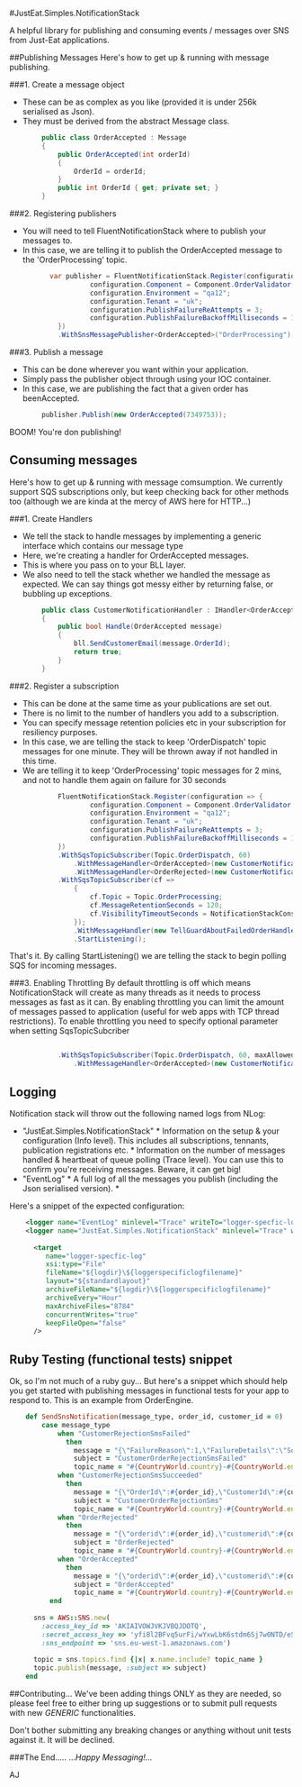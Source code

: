 #JustEat.Simples.NotificationStack

A helpful library for publishing and consuming events / messages over SNS from Just-Eat applications.

##Publishing Messages
Here's how to get up & running with message publishing.

###1. Create a message object

* These can be as complex as you like (provided it is under 256k serialised as Json).
* They must be derived from the abstract Message class.

````c#
        public class OrderAccepted : Message
        {
            public OrderAccepted(int orderId)
            {
                OrderId = orderId;
            }
            public int OrderId { get; private set; }
        }
````

###2. Registering publishers
* You will need to tell FluentNotificationStack where to publish your messages to.
* In this case, we are telling it to publish the OrderAccepted message to the 'OrderProcessing' topic.

````c#
          var publisher = FluentNotificationStack.Register(configuration => {
                    configuration.Component = Component.OrderValidator;  
                    configuration.Environment = "qa12";  
                    configuration.Tenant = "uk";  
                    configuration.PublishFailureReAttempts = 3;  
                    configuration.PublishFailureBackoffMilliseconds = 100;  
            })  
            .WithSnsMessagePublisher<OrderAccepted>("OrderProcessing");  
````

###3. Publish a message

* This can be done wherever you want within your application.
* Simply pass the publisher object through using your IOC container.
* In this case, we are publishing the fact that a given order has beenAccepted.

````c#
        publisher.Publish(new OrderAccepted(7349753));
````

BOOM! You're don publishing!

## Consuming messages
Here's how to get up & running with message comsumption.
We currently support SQS subscriptions only, but keep checking back for other methods too (although we are kinda at the mercy of AWS here for HTTP...)


###1. Create Handlers
* We tell the stack to handle messages by implementing a generic interface which contains our message type
* Here, we're creating a handler for OrderAccepted messages.
* This is where you pass on to your BLL layer.
* We also need to tell the stack whether we handled the message as expected. We can say things got messy either by returning false, or bubbling up exceptions.

````c#
        public class CustomerNotificationHandler : IHandler<OrderAccepted>
        {
            public bool Handle(OrderAccepted message)
            {
                bll.SendCustomerEmail(message.OrderId);
                return true;
            }
        }
````

###2. Register a subscription
* This can be done at the same time as your publications are set out.
* There is no limit to the number of handlers you add to a subscription.
* You can specify message retention policies etc in your subscription for resiliency purposes.
* In this case, we are telling the stack to keep 'OrderDispatch' topic messages for one minute. They will be thrown away if not handled in this time.
* We are telling it to keep 'OrderProcessing' topic messages for 2 mins, and not to handle them again on failure for 30 seconds

````c#
            FluentNotificationStack.Register(configuration => {
                    configuration.Component = Component.OrderValidator;  
                    configuration.Environment = "qa12";  
                    configuration.Tenant = "uk";  
                    configuration.PublishFailureReAttempts = 3;  
                    configuration.PublishFailureBackoffMilliseconds = 100;  
            })  
            .WithSqsTopicSubscriber(Topic.OrderDispatch, 60)
                .WithMessageHandler<OrderAccepted>(new CustomerNotificationHandler())
                .WithMessageHandler<OrderRejected>(new CustomerNotificationHandler())
            .WithSqsTopicSubscriber(cf =>
                {
                    cf.Topic = Topic.OrderProcessing;
                    cf.MessageRetentionSeconds = 120;
                    cf.VisibilityTimeoutSeconds = NotificationStackConstants.DEFAULT_VISIBILITY_TIMEOUT;
                });
                .WithMessageHandler(new TellGuardAboutFailedOrderHandler())
                .StartListening();
````

That's it. By calling StartListening() we are telling the stack to begin polling SQS for incoming messages.

###3. Enabling Throttling
By default throttling is off which means NotificationStack will create as many threads as it needs to process messages as fast as it can. 
By enabling throttling you can limit the amount of messages passed to application (useful for web apps with TCP thread restrictions).
To enable throttling you need to specify optional parameter when setting SqsTopicSubcriber

````c#

            .WithSqsTopicSubscriber(Topic.OrderDispatch, 60, maxAllowedMessagesInFlight: 100)
                .WithMessageHandler<OrderAccepted>(new CustomerNotificationHandler())

````

## Logging

Notification stack will throw out the following named logs from NLog:
* "JustEat.Simples.NotificationStack"
        * Information on the setup & your configuration (Info level). This includes all subscriptions, tennants, publication registrations etc.
        * Information on the number of messages handled & heartbeat of queue polling (Trace level). You can use this to confirm you're receiving messages. Beware, it can get big!
* "EventLog"
        * A full log of all the messages you publish (including the Json serialised version).
        * 

Here's a snippet of the expected configuration:

````xml
    <logger name="EventLog" minlevel="Trace" writeTo="logger-specfic-log" final="true" />
    <logger name="JustEat.Simples.NotificationStack" minlevel="Trace" writeTo="logger-specfic-log" final="true" />
    
      <target
         name="logger-specfic-log"
         xsi:type="File"
         fileName="${logdir}\${loggerspecificlogfilename}"
         layout="${standardlayout}"
         archiveFileName="${logdir}\${loggerspecificlogfilename}"
         archiveEvery="Hour"
         maxArchiveFiles="8784"
         concurrentWrites="true"
         keepFileOpen="false"
      />
````


## Ruby Testing (functional tests) snippet

Ok, so I'm not much of a ruby guy... But here's a snippet which should help you get started with publishing messages in functional tests for your app to respond to. This is an example from OrderEngine.

````ruby
    def SendSnsNotification(message_type, order_id, customer_id = 0)
        case message_type
            when "CustomerRejectionSmsFailed"
              then
                message = "{\"FailureReason\":1,\"FailureDetails\":\"Something went wrong y'all\",\"OrderId\":#{order_id},\"CustomerId\":#{customer_id},\"TelephoneNumber\":\"\",\"CommunicationActivity\":3,\"TimeStamp\":\"2013-07-04T12:32:11.5258032Z\",\"RaisingComponent\":0,\"Version\":null,\"SourceIp\":null}"
                subject = "CustomerOrderRejectionSmsFailed"
                topic_name = "#{CountryWorld.country}-#{CountryWorld.environment}-customercommunication"
            when "CustomerRejectionSmsSucceeded"
              then
                message = "{\"OrderId\":#{order_id},\"CustomerId\":#{customer_id},\"TelephoneNumber\":\"\",\"CommunicationActivity\":2,\"TimeStamp\":\"2013-07-04T12:32:11.5258032Z\",\"RaisingComponent\":0,\"Version\":null,\"SourceIp\":null}"
                subject = "CustomerOrderRejectionSms"
                topic_name = "#{CountryWorld.country}-#{CountryWorld.environment}-customercommunication"
            when "OrderRejected"
              then
                message = "{\"orderid\":#{order_id},\"customerid\":#{customer_id},\"restaurantid\":#{@rest_id},\"orderrejectreason\":2,\"timestamp\":\"2013-07-04t12:32:11.5258032z\",\"raisingcomponent\":0,\"version\":null,\"sourceip\":null}"
                subject = "OrderRejected"
                topic_name = "#{CountryWorld.country}-#{CountryWorld.environment}-orderdispatch"
            when "OrderAccepted"
              then
                message = "{\"orderid\":#{order_id},\"customerid\":#{customer_id},\"restaurantid\":#{@rest_id},\"timestamp\":\"2013-07-04t12:32:11.5258032z\",\"raisingcomponent\":0,\"version\":null,\"sourceip\":null}"
                subject = "OrderAccepted"
                topic_name = "#{CountryWorld.country}-#{CountryWorld.environment}-orderdispatch"
          end
        
      sns = AWS::SNS.new(
        :access_key_id => 'AKIAIVOWJVKJVBQJDOTQ',
        :secret_access_key => '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',
        :sns_endpoint => 'sns.eu-west-1.amazonaws.com')
    
      topic = sns.topics.find {|x| x.name.include? topic_name }
      topic.publish(message, :subject => subject)
    end
````

##Contributing...
We've been adding things ONLY as they are needed, so please feel free to either bring up suggestions or to submit pull requests with new *GENERIC* functionalities.

Don't bother submitting any breaking changes or anything without unit tests against it. It will be declined.

###The End.....
...*Happy Messaging!...*

AJ